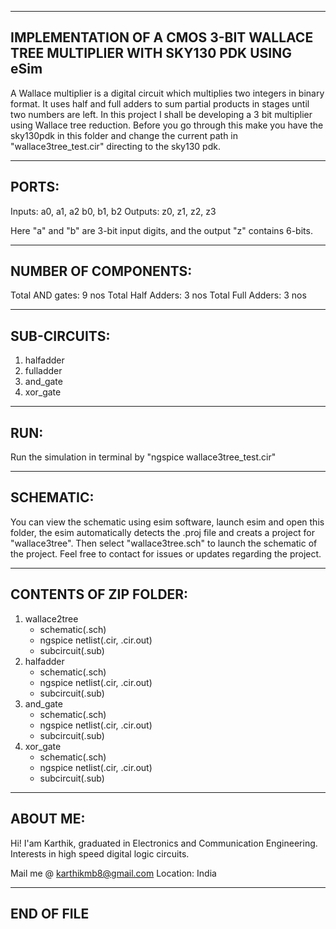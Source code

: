 ---------------------------------------------------------------
IMPLEMENTATION OF A CMOS 3-BIT WALLACE TREE MULTIPLIER WITH 
SKY130 PDK USING eSim
---------------------------------------------------------------

A Wallace multiplier is a digital circuit which multiplies two
integers in binary format. It uses half and full adders to sum 
partial products in stages until two numbers are left. In this
project I shall be developing a 3 bit multiplier using Wallace 
tree reduction. Before you go through this make you have the 
sky130pdk in this folder and change the current path in 
"wallace3tree_test.cir" directing to the sky130 pdk.

---------------------------------------------------------------
PORTS:
---------------------------------------------------------------
Inputs: a0, a1, a2 b0, b1, b2
Outputs: z0, z1, z2, z3

Here "a" and "b" are 3-bit input digits, and the output "z"
contains 6-bits.

---------------------------------------------------------------
NUMBER OF COMPONENTS:
---------------------------------------------------------------
Total AND gates: 9 nos
Total Half Adders: 3 nos
Total Full Adders: 3 nos

---------------------------------------------------------------
SUB-CIRCUITS:
---------------------------------------------------------------
1. halfadder
2. fulladder
3. and_gate
4. xor_gate

---------------------------------------------------------------
RUN:
---------------------------------------------------------------
Run the simulation in terminal by
"ngspice wallace3tree_test.cir"

---------------------------------------------------------------
SCHEMATIC:
---------------------------------------------------------------
You can view the schematic using esim software, launch esim and 
open this folder, the esim automatically detects the .proj file 
and creats a project for "wallace3tree". Then select 
"wallace3tree.sch" to launch the schematic of the project. Feel 
free to contact for issues or updates regarding the project.

---------------------------------------------------------------
CONTENTS OF ZIP FOLDER:
---------------------------------------------------------------
1. wallace2tree
	- schematic(.sch)
	- ngspice netlist(.cir, .cir.out)
	- subcircuit(.sub)
2. halfadder
	- schematic(.sch)
	- ngspice netlist(.cir, .cir.out)
	- subcircuit(.sub)
3. and_gate
	- schematic(.sch)
	- ngspice netlist(.cir, .cir.out)
	- subcircuit(.sub)
4. xor_gate
	- schematic(.sch)
	- ngspice netlist(.cir, .cir.out)
	- subcircuit(.sub)

---------------------------------------------------------------
ABOUT ME:
---------------------------------------------------------------
Hi! I'am Karthik, graduated in Electronics and Communication 
Engineering. Interests in high speed digital logic circuits.

Mail me @ karthikmb8@gmail.com 
Location: India

---------------------------------------------------------------
END OF FILE
---------------------------------------------------------------

